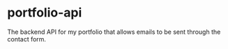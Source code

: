 # portfolio-api
The backend API for my portfolio that allows emails to be sent through the contact form.
